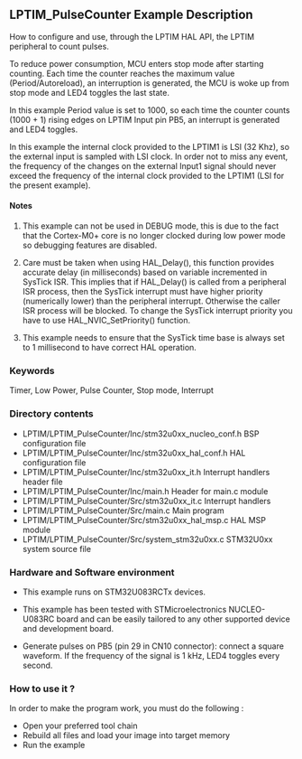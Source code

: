 ## <b>LPTIM_PulseCounter Example Description</b>

How to configure and use, through the LPTIM HAL API, the LPTIM peripheral 
to count pulses.

To reduce power consumption, MCU enters stop mode after starting counting. Each
time the counter reaches the maximum value (Period/Autoreload), an interruption
is generated, the MCU is woke up from stop mode and LED4 toggles the last state.
  
In this example Period value is set to 1000, so each time the counter counts
(1000 + 1) rising edges on LPTIM Input pin PB5, an interrupt is generated and LED4
toggles.

In this example the internal clock provided to the LPTIM1 is LSI (32 Khz),
so the external input is sampled with LSI clock. In order not to miss any event,
the frequency of the changes on the external Input1 signal should never exceed the
frequency of the internal clock provided to the LPTIM1 (LSI for the
present example).

#### <b>Notes</b>

 1. This example can not be used in DEBUG mode, this is due to the fact
    that the Cortex-M0+ core is no longer clocked during low power mode
    so debugging features are disabled.

 2. Care must be taken when using HAL_Delay(), this function provides accurate
    delay (in milliseconds) based on variable incremented in SysTick ISR. This
    implies that if HAL_Delay() is called from a peripheral ISR process, then 
    the SysTick interrupt must have higher priority (numerically lower)
    than the peripheral interrupt. Otherwise the caller ISR process will be blocked.
    To change the SysTick interrupt priority you have to use HAL_NVIC_SetPriority() function.
      
 3. This example needs to ensure that the SysTick time base is always set to 1 millisecond
    to have correct HAL operation.


### <b>Keywords</b>

Timer, Low Power, Pulse Counter, Stop mode, Interrupt

### <b>Directory contents</b>

  - LPTIM/LPTIM_PulseCounter/Inc/stm32u0xx_nucleo_conf.h BSP configuration file
  - LPTIM/LPTIM_PulseCounter/Inc/stm32u0xx_hal_conf.h    HAL configuration file
  - LPTIM/LPTIM_PulseCounter/Inc/stm32u0xx_it.h          Interrupt handlers header file
  - LPTIM/LPTIM_PulseCounter/Inc/main.h                   Header for main.c module  
  - LPTIM/LPTIM_PulseCounter/Src/stm32u0xx_it.c          Interrupt handlers
  - LPTIM/LPTIM_PulseCounter/Src/main.c                   Main program
  - LPTIM/LPTIM_PulseCounter/Src/stm32u0xx_hal_msp.c     HAL MSP module
  - LPTIM/LPTIM_PulseCounter/Src/system_stm32u0xx.c      STM32U0xx system source file


### <b>Hardware and Software environment</b>

  - This example runs on STM32U083RCTx devices.
    
  - This example has been tested with STMicroelectronics NUCLEO-U083RC
    board and can be easily tailored to any other supported device
    and development board.

  - Generate pulses on PB5 (pin 29 in CN10 connector): connect a square waveform.
    If the frequency of the signal is 1 kHz, LED4 toggles every second.

### <b>How to use it ?</b>

In order to make the program work, you must do the following :

 - Open your preferred tool chain 
 - Rebuild all files and load your image into target memory
 - Run the example

